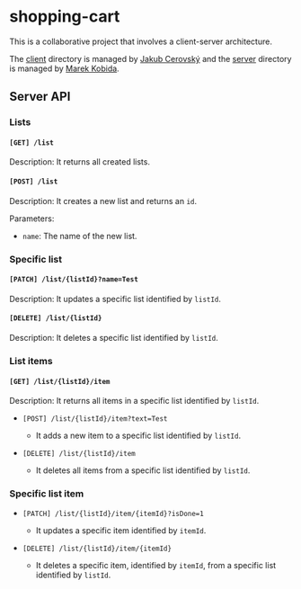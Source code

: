 # shopping-cart

This is a collaborative project that involves a client-server architecture.

The [client](./client) directory is managed by [Jakub Cerovský](https://github.com/Jcerovsky) and the [server](./server) directory is managed by [Marek Kobida](https://github.com/marekkobida).

## Server API

### Lists

#### `[GET] /list`

Description: It returns all created lists.

#### `[POST] /list`

Description: It creates a new list and returns an `id`.

Parameters:
- `name`: The name of the new list.

### Specific list

#### `[PATCH] /list/{listId}?name=Test`

Description: It updates a specific list identified by `listId`.

#### `[DELETE] /list/{listId}`

Description: It deletes a specific list identified by `listId`.

### List items

#### `[GET] /list/{listId}/item`

Description: It returns all items in a specific list identified by `listId`.

- `[POST] /list/{listId}/item?text=Test`
    - It adds a new item to a specific list identified by `listId`.

- `[DELETE] /list/{listId}/item`
    - It deletes all items from a specific list identified by `listId`.

### Specific list item

- `[PATCH] /list/{listId}/item/{itemId}?isDone=1`
    - It updates a specific item identified by `itemId`.

- `[DELETE] /list/{listId}/item/{itemId}`
    - It deletes a specific item, identified by `itemId`, from a specific list identified by `listId`.
